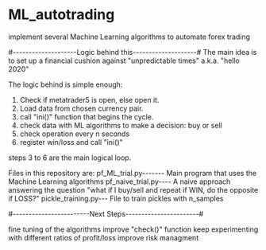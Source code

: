 # ML_autotrading
implement several Machine Learning algorithms to automate forex trading

#--------------------Logic behind this--------------------#
The main idea is to set up a financial cushion against "unpredictable times" a.k.a. "hello 2020"

The logic behind is simple enough:

1. Check if metatrader5 is open, else open it.
2. Load data from chosen currency pair.
3. call "ini()" function that begins the cycle.
4. check data with ML algorithms to make a decision: buy or sell
5. check operation every n seconds
6. register win/loss and call "ini()" 

steps 3 to 6 are the main logical loop.

Files in this repository are:
  pf_ML_trial.py------- Main program that uses the Machine Learning algorithms
  pf_naive_trial.py---- A naive approach answering the question "what if I buy/sell and repeat if WIN, do the opposite if LOSS?"
  pickle_training.py--- File to train pickles with n_samples

#------------------------Next Steps-----------------------#

fine tuning of the algorithms
improve "check()" function
keep experimenting with different ratios of profit/loss
improve risk managment
